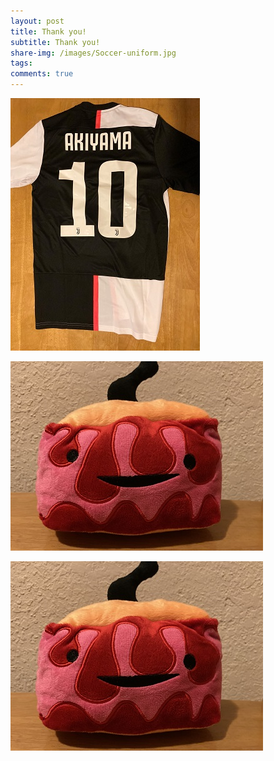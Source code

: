 ```yaml
---
layout: post
title: Thank you!  
subtitle: Thank you!  
share-img: /images/Soccer-uniform.jpg
tags: 
comments: true
---
```


![uniform](https://github.com/taakiyama/taakiyama.github.io/blob/master/images/Soccer%20uniform.jpg)

![skin](https://github.com/taakiyama/taakiyama.github.io/blob/master/images/skin2.jpg)   

![wine](https://github.com/taakiyama/taakiyama.github.io/blob/master/images/skin2.jpg)  
